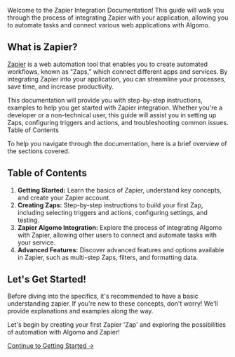 Welcome to the Zapier Integration Documentation! This guide will walk you through the process of integrating Zapier with your application, allowing you to automate tasks and connect various web applications with Algomo.

## What is Zapier?

[Zapier](https://www.zapier.com) is a web automation tool that enables you to create automated workflows, known as "Zaps," which connect different apps and services. By integrating Zapier into your application, you can streamline your processes, save time, and increase productivity.

This documentation will provide you with step-by-step instructions, examples to help you get started with Zapier integration. Whether you're a developer or a non-technical user, this guide will assist you in setting up Zaps, configuring triggers and actions, and troubleshooting common issues.
Table of Contents

To help you navigate through the documentation, here is a brief overview of the sections covered.

## Table of Contents

1. **Getting Started:** Learn the basics of Zapier, understand key concepts, and create your Zapier account.
2. **Creating Zaps:** Step-by-step instructions to build your first Zap, including selecting triggers and actions, configuring settings, and testing.
3. **Zapier Algomo Integration:** Explore the process of integrating Algomo with Zapier, allowing other users to connect and automate tasks with your service.
4. **Advanced Features:** Discover advanced features and options available in Zapier, such as multi-step Zaps, filters, and formatting data.

## Let's Get Started!

Before diving into the specifics, it's recommended to have a basic understanding zapier. If you're new to these concepts, don't worry! We'll provide explanations and examples along the way.

Let's begin by creating your first Zapier 'Zap' and exploring the possibilities of automation with Algomo and Zapier!

[Continue to Getting Started ->](https://www.zapier.com)
